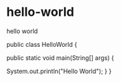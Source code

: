# hello-world
hello world

public class HelloWorld {

  public static void main(String[] args) {
  
  System.out.println("Hello World");
  }
}
